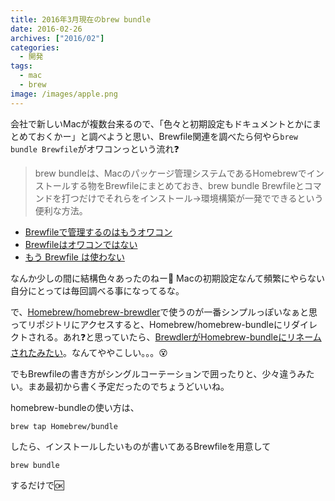 ```yaml
---
title: 2016年3月現在のbrew bundle
date: 2016-02-26
archives: ["2016/02"]
categories:
  - 開発
tags:
  - mac
  - brew
image: /images/apple.png
---
```

会社で新しいMacが複数台来るので、「色々と初期設定もドキュメントとかにまとめておくかー」と調べようと思い、Brewfile関連を調べたら何やら`brew bundle Brewfile`がオワコンっという流れ❓

<!--more-->

> brew bundleは、Macのパッケージ管理システムであるHomebrewでインストールする物をBrewfileにまとめておき、brew bundle Brewfileとコマンドを打つだけでそれらをインストール->環境構築が一発でできるという便利な方法。

* [Brewfileで管理するのはもうオワコン](https://blog.unasuke.com/2014/brewfile-is-outdated/)
* [Brewfileはオワコンではない](https://rcmdnk.github.io/blog/2015/03/24/computer-mac/)
* [もう Brewfile は使わない](https://qiita.com/b4b4r07/items/a36ac078b28715963c27)

なんか少しの間に結構色々あったのねー📅 Macの初期設定なんて頻繁にやらない自分にとっては毎回調べる事になってるな。

で、[Homebrew/homebrew-brewdler](https://github.com/Homebrew/homebrew-brewdler)で使うのが一番シンプルっぽいなぁと思ってリポジトリにアクセスすると、Homebrew/homebrew-bundleにリダイレクトされる。あれ❓と思っていたら、[BrewdlerがHomebrew-bundleにリネームされたみたい](https://qiita.com/mather314/items/900ae69eba8d6d980cb2)。なんてややこしい。。。😵

でもBrewfileの書き方がシングルコーテーションで囲ったりと、少々違うみたい。まあ最初から書く予定だったのでちょうどいいね。

homebrew-bundleの使い方は、

```
brew tap Homebrew/bundle
```

したら、インストールしたいものが書いてあるBrewfileを用意して

```
brew bundle
```

するだけで🆗
